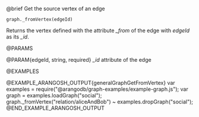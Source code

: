 

@brief Get the source vertex of an edge

`graph._fromVertex(edgeId)`

Returns the vertex defined with the attribute *_from* of the edge with *edgeId* as its *_id*.

@PARAMS

@PARAM{edgeId, string, required}
*_id* attribute of the edge

@EXAMPLES

@EXAMPLE_ARANGOSH_OUTPUT{generalGraphGetFromVertex}
  var examples = require("@arangodb/graph-examples/example-graph.js");
  var graph = examples.loadGraph("social");
  graph._fromVertex("relation/aliceAndBob")
~ examples.dropGraph("social");
@END_EXAMPLE_ARANGOSH_OUTPUT


